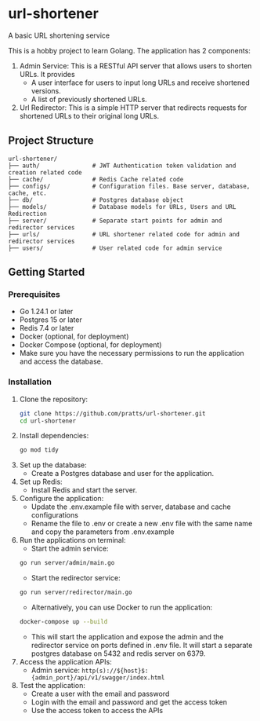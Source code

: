 # url-shortener
A basic URL shortening service

This is a hobby project to learn Golang. The application has 2 components:
1. Admin Service: This is a RESTful API server that allows users to shorten URLs. It provides 
    - A user interface for users to input long URLs and receive shortened versions.
    - A list of previously shortened URLs.
2. Url Redirector: This is a simple HTTP server that redirects requests for shortened URLs to their original long URLs.

## Project Structure
```
url-shortener/
├── auth/               # JWT Authentication token validation and creation related code
├── cache/              # Redis Cache related code
├── configs/            # Configuration files. Base server, database, cache, etc.
├── db/                 # Postgres database object
├── models/             # Database models for URLs, Users and URL Redirection
├── server/             # Separate start points for admin and redirector services
├── urls/               # URL shortener related code for admin and redirector services
├── users/              # User related code for admin service
```

## Getting Started
### Prerequisites
- Go 1.24.1 or later
- Postgres 15 or later
- Redis 7.4 or later
- Docker (optional, for deployment)
- Docker Compose (optional, for deployment)
- Make sure you have the necessary permissions to run the application and access the database.

### Installation
1. Clone the repository:
   ```bash
   git clone https://github.com/pratts/url-shortener.git
   cd url-shortener
   ```
2. Install dependencies:
   ```bash
   go mod tidy
   ```
3. Set up the database:
   - Create a Postgres database and user for the application.
4. Set up Redis:
   - Install Redis and start the server.
5. Configure the application:
   - Update the .env.example file with server, database and cache configurations
   - Rename the file to .env or create a new .env file with the same name and copy the parameters from 
   .env.example
6. Run the applications on terminal:
    - Start the admin service:
    ```bash
    go run server/admin/main.go
    ```
    - Start the redirector service:
    ```bash
    go run server/redirector/main.go
    ```
    - Alternatively, you can use Docker to run the application:
    ```bash
    docker-compose up --build
    ```
    - This will start the application and expose the admin and the redirector service on ports defined in .env file. It will start a separate postgres database on 5432 and redis server on 6379.
7. Access the application APIs:
   - Admin service: `http(s)://${host}$:{admin_port}/api/v1/swagger/index.html`
8. Test the application:
   - Create a user with the email and password
   - Login with the email and password and get the access token
   - Use the access token to access the APIs

